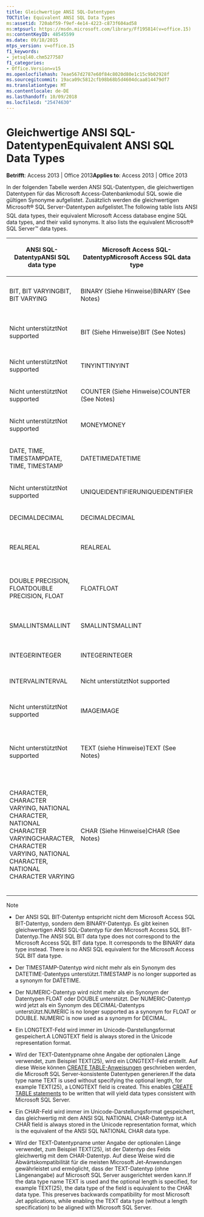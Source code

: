 ```yaml
---
title: Gleichwertige ANSI SQL-Datentypen
TOCTitle: Equivalent ANSI SQL Data Types
ms:assetid: 720abf59-f9ef-4e14-4223-c873f604ad58
ms:mtpsurl: https://msdn.microsoft.com/library/Ff195814(v=office.15)
ms:contentKeyID: 48545599
ms.date: 09/18/2015
mtps_version: v=office.15
f1_keywords:
- jetsql40.chm5277587
f1_categories:
- Office.Version=v15
ms.openlocfilehash: 7eae567d2787e60f84c8020d80e1c15c9b02928f
ms.sourcegitcommit: 19aca09c5812cfb98b68b5d4604dcaa814479df7
ms.translationtype: MT
ms.contentlocale: de-DE
ms.lasthandoff: 10/09/2018
ms.locfileid: "25474630"
---
```

# <a name="equivalent-ansi-sql-data-types"></a><span data-ttu-id="ac8d5-102">Gleichwertige ANSI SQL-Datentypen</span><span class="sxs-lookup"><span data-stu-id="ac8d5-102">Equivalent ANSI SQL Data Types</span></span>


<span data-ttu-id="ac8d5-103">**Betrifft**: Access 2013 | Office 2013</span><span class="sxs-lookup"><span data-stu-id="ac8d5-103">**Applies to**: Access 2013 | Office 2013</span></span>

<span data-ttu-id="ac8d5-p101">In der folgenden Tabelle werden ANSI SQL-Datentypen, die gleichwertigen Datentypen für das Microsoft Access-Datenbankmodul SQL sowie die gültigen Synonyme aufgelistet. Zusätzlich werden die gleichwertigen Microsoft® SQL Server-Datentypen aufgelistet.</span><span class="sxs-lookup"><span data-stu-id="ac8d5-p101">The following table lists ANSI SQL data types, their equivalent Microsoft Access database engine SQL data types, and their valid synonyms. It also lists the equivalent Microsoft® SQL Server™ data types.</span></span>

<table>
<colgroup>
<col style="width: 25%" />
<col style="width: 25%" />
<col style="width: 25%" />
<col style="width: 25%" />
</colgroup>
<thead>
<tr class="header">
<th><p><span data-ttu-id="ac8d5-106">ANSI SQL-Datentyp</span><span class="sxs-lookup"><span data-stu-id="ac8d5-106">ANSI SQL data type</span></span></p></th>
<th><p><span data-ttu-id="ac8d5-107">Microsoft Access SQL-Datentyp</span><span class="sxs-lookup"><span data-stu-id="ac8d5-107">Microsoft Access SQL data type</span></span></p></th>
<th><p><span data-ttu-id="ac8d5-108">
Synonym</span><span class="sxs-lookup"><span data-stu-id="ac8d5-108">Synonym</span></span></p></th>
<th><p><span data-ttu-id="ac8d5-109">Microsoft SQL Server-Datentyp</span><span class="sxs-lookup"><span data-stu-id="ac8d5-109">Microsoft SQL Server data type</span></span></p></th>
</tr>
</thead>
<tbody>
<tr class="odd">
<td><p><span data-ttu-id="ac8d5-110">BIT, BIT VARYING</span><span class="sxs-lookup"><span data-stu-id="ac8d5-110">BIT, BIT VARYING</span></span></p></td>
<td><p><span data-ttu-id="ac8d5-111">BINARY (Siehe Hinweise)</span><span class="sxs-lookup"><span data-stu-id="ac8d5-111">BINARY (See Notes)</span></span></p></td>
<td><p><span data-ttu-id="ac8d5-112">VARBINARY, BINARY VARYING BIT VARYING</span><span class="sxs-lookup"><span data-stu-id="ac8d5-112">VARBINARY, BINARY VARYING BIT VARYING</span></span></p></td>
<td><p><span data-ttu-id="ac8d5-113">BINARY, VARBINARY</span><span class="sxs-lookup"><span data-stu-id="ac8d5-113">BINARY, VARBINARY</span></span></p></td>
</tr>
<tr class="even">
<td><p><span data-ttu-id="ac8d5-114">Nicht unterstützt</span><span class="sxs-lookup"><span data-stu-id="ac8d5-114">Not supported</span></span></p></td>
<td><p><span data-ttu-id="ac8d5-115">BIT (Siehe Hinweise)</span><span class="sxs-lookup"><span data-stu-id="ac8d5-115">BIT (See Notes)</span></span></p></td>
<td><p><span data-ttu-id="ac8d5-116">BOOLEAN, LOGICAL, LOGICAL1, YESNO</span><span class="sxs-lookup"><span data-stu-id="ac8d5-116">BOOLEAN, LOGICAL, LOGICAL1, YESNO</span></span></p></td>
<td><p><span data-ttu-id="ac8d5-117">BIT</span><span class="sxs-lookup"><span data-stu-id="ac8d5-117">BIT</span></span></p></td>
</tr>
<tr class="odd">
<td><p><span data-ttu-id="ac8d5-118">Nicht unterstützt</span><span class="sxs-lookup"><span data-stu-id="ac8d5-118">Not supported</span></span></p></td>
<td><p><span data-ttu-id="ac8d5-119">TINYINT</span><span class="sxs-lookup"><span data-stu-id="ac8d5-119">TINYINT</span></span></p></td>
<td><p><span data-ttu-id="ac8d5-120">INTEGER1, BYTE</span><span class="sxs-lookup"><span data-stu-id="ac8d5-120">INTEGER1, BYTE</span></span></p></td>
<td><p><span data-ttu-id="ac8d5-121">TINYINT</span><span class="sxs-lookup"><span data-stu-id="ac8d5-121">TINYINT</span></span></p></td>
</tr>
<tr class="even">
<td><p><span data-ttu-id="ac8d5-122">Nicht unterstützt</span><span class="sxs-lookup"><span data-stu-id="ac8d5-122">Not supported</span></span></p></td>
<td><p><span data-ttu-id="ac8d5-123">COUNTER (Siehe Hinweise)</span><span class="sxs-lookup"><span data-stu-id="ac8d5-123">COUNTER (See Notes)</span></span></p></td>
<td><p><span data-ttu-id="ac8d5-124">AUTOINCREMENT</span><span class="sxs-lookup"><span data-stu-id="ac8d5-124">AUTOINCREMENT</span></span></p></td>
<td><p><span data-ttu-id="ac8d5-125">(Siehe Hinweise)</span><span class="sxs-lookup"><span data-stu-id="ac8d5-125">(See Notes)</span></span></p></td>
</tr>
<tr class="odd">
<td><p><span data-ttu-id="ac8d5-126">Nicht unterstützt</span><span class="sxs-lookup"><span data-stu-id="ac8d5-126">Not supported</span></span></p></td>
<td><p><span data-ttu-id="ac8d5-127">MONEY</span><span class="sxs-lookup"><span data-stu-id="ac8d5-127">MONEY</span></span></p></td>
<td><p><span data-ttu-id="ac8d5-128">CURRENCY</span><span class="sxs-lookup"><span data-stu-id="ac8d5-128">CURRENCY</span></span></p></td>
<td><p><span data-ttu-id="ac8d5-129">MONEY</span><span class="sxs-lookup"><span data-stu-id="ac8d5-129">MONEY</span></span></p></td>
</tr>
<tr class="even">
<td><p><span data-ttu-id="ac8d5-130">DATE, TIME, TIMESTAMP</span><span class="sxs-lookup"><span data-stu-id="ac8d5-130">DATE, TIME, TIMESTAMP</span></span></p></td>
<td><p><span data-ttu-id="ac8d5-131">DATETIME</span><span class="sxs-lookup"><span data-stu-id="ac8d5-131">DATETIME</span></span></p></td>
<td><p><span data-ttu-id="ac8d5-132">DATE, TIME (siehe Hinweise)</span><span class="sxs-lookup"><span data-stu-id="ac8d5-132">DATE, TIME (See Notes)</span></span></p></td>
<td><p><span data-ttu-id="ac8d5-133">DATETIME</span><span class="sxs-lookup"><span data-stu-id="ac8d5-133">DATETIME</span></span></p></td>
</tr>
<tr class="odd">
<td><p><span data-ttu-id="ac8d5-134">Nicht unterstützt</span><span class="sxs-lookup"><span data-stu-id="ac8d5-134">Not supported</span></span></p></td>
<td><p><span data-ttu-id="ac8d5-135">UNIQUEIDENTIFIER</span><span class="sxs-lookup"><span data-stu-id="ac8d5-135">UNIQUEIDENTIFIER</span></span></p></td>
<td><p><span data-ttu-id="ac8d5-136">GUID</span><span class="sxs-lookup"><span data-stu-id="ac8d5-136">GUID</span></span></p></td>
<td><p><span data-ttu-id="ac8d5-137">UNIQUEIDENTIFIER</span><span class="sxs-lookup"><span data-stu-id="ac8d5-137">UNIQUEIDENTIFIER</span></span></p></td>
</tr>
<tr class="even">
<td><p><span data-ttu-id="ac8d5-138">DECIMAL</span><span class="sxs-lookup"><span data-stu-id="ac8d5-138">DECIMAL</span></span></p></td>
<td><p><span data-ttu-id="ac8d5-139">DECIMAL</span><span class="sxs-lookup"><span data-stu-id="ac8d5-139">DECIMAL</span></span></p></td>
<td><p><span data-ttu-id="ac8d5-140">NUMERIC, DEC</span><span class="sxs-lookup"><span data-stu-id="ac8d5-140">NUMERIC, DEC</span></span></p></td>
<td><p><span data-ttu-id="ac8d5-141">DECIMAL</span><span class="sxs-lookup"><span data-stu-id="ac8d5-141">DECIMAL</span></span></p></td>
</tr>
<tr class="odd">
<td><p><span data-ttu-id="ac8d5-142">REAL</span><span class="sxs-lookup"><span data-stu-id="ac8d5-142">REAL</span></span></p></td>
<td><p><span data-ttu-id="ac8d5-143">REAL</span><span class="sxs-lookup"><span data-stu-id="ac8d5-143">REAL</span></span></p></td>
<td><p><span data-ttu-id="ac8d5-144">SINGLE, FLOAT4, IEEESINGLE</span><span class="sxs-lookup"><span data-stu-id="ac8d5-144">SINGLE, FLOAT4, IEEESINGLE</span></span></p></td>
<td><p><span data-ttu-id="ac8d5-145">REAL</span><span class="sxs-lookup"><span data-stu-id="ac8d5-145">REAL</span></span></p></td>
</tr>
<tr class="even">
<td><p><span data-ttu-id="ac8d5-146">DOUBLE PRECISION, FLOAT</span><span class="sxs-lookup"><span data-stu-id="ac8d5-146">DOUBLE PRECISION, FLOAT</span></span></p></td>
<td><p><span data-ttu-id="ac8d5-147">FLOAT</span><span class="sxs-lookup"><span data-stu-id="ac8d5-147">FLOAT</span></span></p></td>
<td><p><span data-ttu-id="ac8d5-148">DOUBLE, FLOAT8, IEEEDOUBLE, NUMBER (Siehe Hinweise)</span><span class="sxs-lookup"><span data-stu-id="ac8d5-148">DOUBLE, FLOAT8, IEEEDOUBLE, NUMBER (See Notes)</span></span></p></td>
<td><p><span data-ttu-id="ac8d5-149">FLOAT</span><span class="sxs-lookup"><span data-stu-id="ac8d5-149">FLOAT</span></span></p></td>
</tr>
<tr class="odd">
<td><p><span data-ttu-id="ac8d5-150">SMALLINT</span><span class="sxs-lookup"><span data-stu-id="ac8d5-150">SMALLINT</span></span></p></td>
<td><p><span data-ttu-id="ac8d5-151">SMALLINT</span><span class="sxs-lookup"><span data-stu-id="ac8d5-151">SMALLINT</span></span></p></td>
<td><p><span data-ttu-id="ac8d5-152">SHORT, INTEGER2</span><span class="sxs-lookup"><span data-stu-id="ac8d5-152">SHORT, INTEGER2</span></span></p></td>
<td><p><span data-ttu-id="ac8d5-153">SMALLINT</span><span class="sxs-lookup"><span data-stu-id="ac8d5-153">SMALLINT</span></span></p></td>
</tr>
<tr class="even">
<td><p><span data-ttu-id="ac8d5-154">INTEGER</span><span class="sxs-lookup"><span data-stu-id="ac8d5-154">INTEGER</span></span></p></td>
<td><p><span data-ttu-id="ac8d5-155">INTEGER</span><span class="sxs-lookup"><span data-stu-id="ac8d5-155">INTEGER</span></span></p></td>
<td><p><span data-ttu-id="ac8d5-156">LONG, INT, INTEGER4</span><span class="sxs-lookup"><span data-stu-id="ac8d5-156">LONG, INT, INTEGER4</span></span></p></td>
<td><p><span data-ttu-id="ac8d5-157">INTEGER</span><span class="sxs-lookup"><span data-stu-id="ac8d5-157">INTEGER</span></span></p></td>
</tr>
<tr class="odd">
<td><p><span data-ttu-id="ac8d5-158">INTERVAL</span><span class="sxs-lookup"><span data-stu-id="ac8d5-158">INTERVAL</span></span></p></td>
<td><p><span data-ttu-id="ac8d5-159">Nicht unterstützt</span><span class="sxs-lookup"><span data-stu-id="ac8d5-159">Not supported</span></span></p></td>
<td><p></p></td>
<td><p><span data-ttu-id="ac8d5-160">Nicht unterstützt</span><span class="sxs-lookup"><span data-stu-id="ac8d5-160">Not supported</span></span></p></td>
</tr>
<tr class="even">
<td><p><span data-ttu-id="ac8d5-161">Nicht unterstützt</span><span class="sxs-lookup"><span data-stu-id="ac8d5-161">Not supported</span></span></p></td>
<td><p><span data-ttu-id="ac8d5-162">IMAGE</span><span class="sxs-lookup"><span data-stu-id="ac8d5-162">IMAGE</span></span></p></td>
<td><p><span data-ttu-id="ac8d5-163">LONGBINARY GENERAL, OLEOBJECT</span><span class="sxs-lookup"><span data-stu-id="ac8d5-163">LONGBINARY, GENERAL, OLEOBJECT</span></span></p></td>
<td><p><span data-ttu-id="ac8d5-164">IMAGE</span><span class="sxs-lookup"><span data-stu-id="ac8d5-164">IMAGE</span></span></p></td>
</tr>
<tr class="odd">
<td><p><span data-ttu-id="ac8d5-165">Nicht unterstützt</span><span class="sxs-lookup"><span data-stu-id="ac8d5-165">Not supported</span></span></p></td>
<td><p><span data-ttu-id="ac8d5-166">TEXT (siehe Hinweise)</span><span class="sxs-lookup"><span data-stu-id="ac8d5-166">TEXT (See Notes)</span></span></p></td>
<td><p><span data-ttu-id="ac8d5-167">LONGTEXT, LONGCHAR, MEMO, NOTE, NTEXT (Siehe Hinweise)</span><span class="sxs-lookup"><span data-stu-id="ac8d5-167">LONGTEXT, LONGCHAR, MEMO, NOTE, NTEXT (See Notes)</span></span></p></td>
<td><p><span data-ttu-id="ac8d5-168">TEXT</span><span class="sxs-lookup"><span data-stu-id="ac8d5-168">TEXT</span></span></p></td>
</tr>
<tr class="even">
<td><p><span data-ttu-id="ac8d5-169">CHARACTER, CHARACTER VARYING, NATIONAL CHARACTER, NATIONAL CHARACTER VARYING</span><span class="sxs-lookup"><span data-stu-id="ac8d5-169">CHARACTER, CHARACTER VARYING, NATIONAL CHARACTER, NATIONAL CHARACTER VARYING</span></span></p></td>
<td><p><span data-ttu-id="ac8d5-170">CHAR (Siehe Hinweise)</span><span class="sxs-lookup"><span data-stu-id="ac8d5-170">CHAR (See Notes)</span></span></p></td>
<td><p><span data-ttu-id="ac8d5-171">Text (n), ALPHANUMERIC, CHARACTER, STRING, VARCHAR, CHARACTER VARYING, NCHAR, NATIONAL CHARACTER, NATIONAL CHAR, NATIONAL CHARACTER VARYING, NATIONAL CHAR VARYING (siehe Hinweise)</span><span class="sxs-lookup"><span data-stu-id="ac8d5-171">TEXT(n), ALPHANUMERIC, CHARACTER, STRING, VARCHAR, CHARACTER VARYING, NCHAR, NATIONAL CHARACTER, NATIONAL CHAR, NATIONAL CHARACTER VARYING, NATIONAL CHAR VARYING (See Notes)</span></span></p></td>
<td><p><span data-ttu-id="ac8d5-172">CHAR, VARCHAR, NCHAR, NVARCHAR</span><span class="sxs-lookup"><span data-stu-id="ac8d5-172">CHAR, VARCHAR, NCHAR, NVARCHAR</span></span></p></td>
</tr>
</tbody>
</table>



> [!NOTE]
> <UL>
> <LI>
> <P><span data-ttu-id="ac8d5-p102">Der ANSI SQL BIT-Datentyp entspricht nicht dem Microsoft Access SQL BIT-Datentyp, sondern dem BINARY-Datentyp. Es gibt keinen gleichwertigen ANSI SQL-Datentyp für den Microsoft Access SQL BIT-Datentyp.</span><span class="sxs-lookup"><span data-stu-id="ac8d5-p102">The ANSI SQL BIT data type does not correspond to the Microsoft Access SQL BIT data type. It corresponds to the BINARY data type instead. There is no ANSI SQL equivalent for the Microsoft Access SQL BIT data type.</span></span></P>
> <LI>
> <P><span data-ttu-id="ac8d5-176">Der TIMESTAMP-Datentyp wird nicht mehr als ein Synonym des DATETIME-Datentyps unterstützt.</span><span class="sxs-lookup"><span data-stu-id="ac8d5-176">TIMESTAMP is no longer supported as a synonym for DATETIME.</span></span></P>
> <LI>
> <P><span data-ttu-id="ac8d5-p103">Der NUMERIC-Datentyp wird nicht mehr als ein Synonym der Datentypen FLOAT oder DOUBLE unterstützt. Der NUMERIC-Datentyp wird jetzt als ein Synonym des DECIMAL-Datentyps unterstützt.</span><span class="sxs-lookup"><span data-stu-id="ac8d5-p103">NUMERIC is no longer supported as a synonym for FLOAT or DOUBLE. NUMERIC is now used as a synonym for DECIMAL.</span></span></P>
> <LI>
> <P><span data-ttu-id="ac8d5-179">Ein LONGTEXT-Feld wird immer im Unicode-Darstellungsformat gespeichert.</span><span class="sxs-lookup"><span data-stu-id="ac8d5-179">A LONGTEXT field is always stored in the Unicode representation format.</span></span></P>
> <LI>
> <P><span data-ttu-id="ac8d5-p104">Wird der TEXT-Datentypname ohne Angabe der optionalen Länge verwendet, zum Beispiel TEXT(25), wird ein LONGTEXT-Feld erstellt. Auf diese Weise können <A href="create-table-statement-microsoft-access-sql.md">CREATE TABLE-Anweisungen</A> geschrieben werden, die Microsoft SQL Server-konsistente Datentypen generieren.</span><span class="sxs-lookup"><span data-stu-id="ac8d5-p104">If the data type name TEXT is used without specifying the optional length, for example TEXT(25), a LONGTEXT field is created. This enables <A href="create-table-statement-microsoft-access-sql.md">CREATE TABLE statements</A> to be written that will yield data types consistent with Microsoft SQL Server.</span></span></P>
> <LI>
> <P><span data-ttu-id="ac8d5-182">Ein CHAR-Feld wird immer im Unicode-Darstellungsformat gespeichert, das gleichwertig mit dem ANSI SQL NATIONAL CHAR-Datentyp ist.</span><span class="sxs-lookup"><span data-stu-id="ac8d5-182">A CHAR field is always stored in the Unicode representation format, which is the equivalent of the ANSI SQL NATIONAL CHAR data type.</span></span></P>
> <LI>
> <P><span data-ttu-id="ac8d5-p105">Wird der TEXT-Datentypname unter Angabe der optionalen Länge verwendet, zum Beispiel TEXT(25), ist der Datentyp des Felds gleichwertig mit dem CHAR-Datentyp. Auf diese Weise wird die Abwärtskompatibilität für die meisten Microsoft Jet-Anwendungen gewährleistet und ermöglicht, dass der TEXT-Datentyp (ohne Längenangabe) auf Microsoft SQL Server ausgerichtet werden kann.</span><span class="sxs-lookup"><span data-stu-id="ac8d5-p105">If the data type name TEXT is used and the optional length is specified, for example TEXT(25), the data type of the field is equivalent to the CHAR data type. This preserves backwards compatibility for most Microsoft Jet applications, while enabling the TEXT data type (without a length specification) to be aligned with Microsoft SQL Server.</span></span></P></LI></UL>


